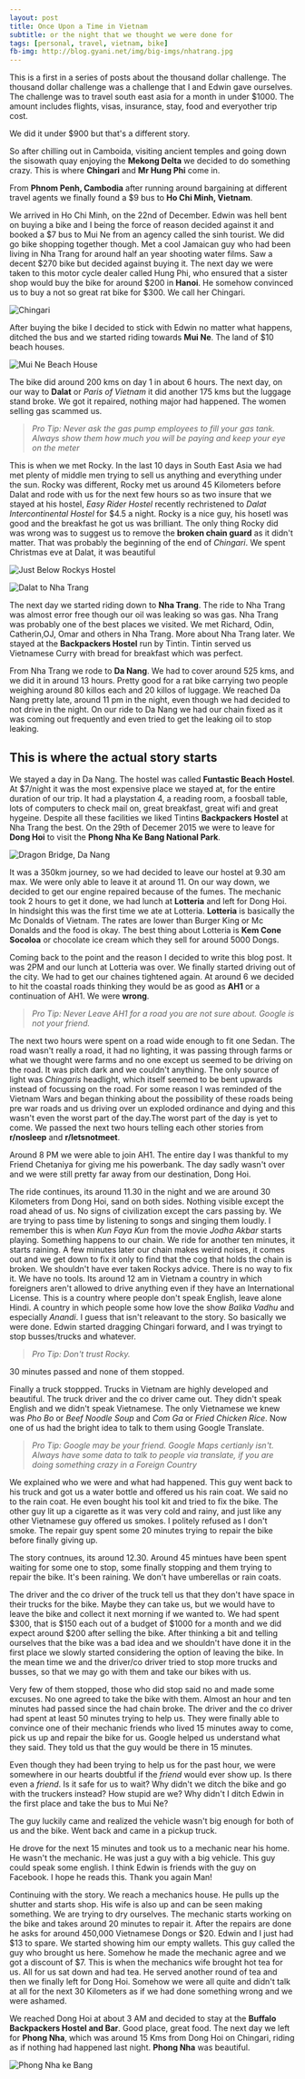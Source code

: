 ```yaml
---
layout: post
title: Once Upon a Time in Vietnam
subtitle: or the night that we thought we were done for
tags: [personal, travel, vietnam, bike]
fb-img: http://blog.gyani.net/img/big-imgs/nhatrang.jpg
---
```


This is a first in a series of posts about the thousand dollar challenge. The thousand dollar challenge was a challenge that I and Edwin gave ourselves. The challenge was to travel south east asia for a month in under $1000. The amount includes flights, visas, insurance, stay, food and everyother trip cost.

We did it under $900 but that's a different story.

So after chilling out in Camboida, visiting ancient temples and going down the sisowath quay enjoying the **Mekong Delta** we decided to do something crazy. This is where **Chingari** and **Mr Hung Phi** come in.

From **Phnom Penh, Cambodia** after running around bargaining at different travel agents we finally found a $9 bus to **Ho Chi Minh, Vietnam**.

We arrived in Ho Chi Minh, on the 22nd of December. Edwin was hell bent on buying a bike and I being the force of reason decided against it and booked a $7 bus to Mui Ne from an agency called the sinh tourist. We did go bike shopping together though. Met a cool Jamaican guy who had been living in Nha Trang for around half an year shooting water films. Saw a decent $270 bike but decided against buying it. The next day we were taken to this motor cycle dealer called Hung Phi, who ensured that a sister shop would buy the bike for around $200 in **Hanoi**. He somehow convinced us to buy a not so great rat bike for $300. We call her Chingari.

![Chingari](/img/big-imgs/nhatrang.jpg)


After buying the bike I decided to stick with Edwin no matter what happens, ditched the bus and we started riding towards **Mui Ne**. The land of $10 beach houses.

![Mui Ne Beach House](/img/blog/muine.jpg)

The bike did around 200 kms on day 1 in about 6 hours. The next day, on our way to **Dalat** or *Paris of Vietnam* it did another 175 kms but the luggage stand broke. We got it repaired, nothing major had happened. The women selling gas scammed us.

> *Pro Tip: Never ask the gas pump employees to fill your gas tank. Always
> show them how much you will be paying and keep your eye on the meter*

This is when we met Rocky. In the last 10 days in South East Asia we had met plenty of middle men trying to sell us anything and everything under the sun.
Rocky was different, Rocky met us around 45 Kilometers before Dalat and rode with us for the next few hours so as two insure that we stayed at his hostel, *Easy Rider Hostel* recently rechristened to *Dalat Intercontinental Hostel* for $4.5 a night. Rocky is a nice guy, his hosetl was good and the breakfast he got us was brilliant. The only thing Rocky did was wrong was to suggest us to remove the **broken chain guard** as it didn't matter. That was probably the beginning of the end of *Chingari*. We spent Christmas eve at Dalat, it was beautiful

![Just Below Rockys Hostel](/img/blog/belowrockys.jpg)

![Dalat to Nha Trang](/img/blog/da_lat_nha_trang.jpg)

The next day we started riding down to **Nha Trang**. The ride to Nha Trang was almost error free though our oil was leaking so was gas. Nha Trang was probably one of the best places we visited. We met Richard, Odin, Catherin,OJ, Omar and others in Nha Trang. More about Nha Trang later. We stayed at the **Backpackers Hostel** run by Tintin. Tintin served us Vietnamese Curry with bread for breakfast which was perfect.

From Nha Trang we rode to **Da Nang**. We had to cover around 525 kms, and we did it in around 13 hours. Pretty good for a rat bike carrying two people weighing around 80 killos each and 20 killos of luggage. We reached Da Nang pretty late, around 11 pm in the night, even though we had decided to not drive in the night. On our ride to Da Nang we had our chain fixed as it was coming out frequently and even tried to get the leaking oil to stop leaking.

## This is where the actual story starts

We stayed a day in Da Nang. The hostel was called **Funtastic Beach Hostel**. At $7/night it was the most expensive place we stayed at, for the entire duration of our trip. It had a playstation 4, a reading room, a foosball table, lots of computers to check mail on, great breakfast, great wifi and great hygeine. Despite all these facilities we liked Tintins **Backpackers Hostel** at Nha Trang the best. On the 29th of Decemer 2015 we were to leave for **Dong Hoi** to visit the **Phong Nha Ke Bang National Park**.

![Dragon Bridge, Da Nang](/img/blog/dragon.jpg)

It was a 350km journey, so we had decided to leave our hostel at 9.30 am max. We were only able to leave it at around 11. On our way down, we decided to get our engine repaired because of the fumes. The mechanic took 2 hours to get it done, we had lunch at **Lotteria** and left for Dong Hoi. In hindsight this was the first time we ate at  Lotteria. **Lotteria** is basically the Mc Donalds of Vietnam. The rates are lower than Burger King or Mc Donalds and the food is okay. The best thing about Lotteria is **Kem Cone Socoloa** or chocolate ice cream which they sell for around 5000 Dongs.

Coming back to the point and the reason I decided to write this blog post. It was 2PM and our lunch at Lotteria was over. We finally started driving out of the city. We had to get our chaines tightened again. At around 6 we decided to hit the coastal roads thinking they would be as good as **AH1** or a continuation of AH1. We were **wrong**.


> *Pro Tip: Never Leave AH1 for a road you are not sure about. Google is not your friend.*

The next two hours were spent on a road wide enough to fit one Sedan. The road wasn't really a road, it had no lighting, it was passing through farms or what we thought were farms and no one except us seemed to be driving on the road. It was pitch dark and we couldn't anything. The only source of light was *Chingaris* headlight, which itself seemed to be bent upwards instead of focussing on the road. For some reason I was reminded of the Vietnam Wars and began thinking about the possibility of these roads being pre war roads and us driving over un exploded ordinance and dying and this wasn't even the worst part of the day.The worst part of the day is yet to come. We passed the next two hours telling each other stories from **r/nosleep** and **r/letsnotmeet**.

Around 8 PM we were able to join AH1. The entire day I was thankful to my Friend Chetaniya for giving me his powerbank. The day sadly wasn't over and we were still pretty far away from our destination, Dong Hoi.

The ride continues, its around 11.30 in the night and we are around 30 Kilometers from Dong Hoi, sand on both sides. Nothing visible  except the road ahead of us. No signs of civilization except the cars passing by. We are trying to pass time by listening to songs and singing them loudly. I remember this is when *Kun Faya Kun* from the movie *Jodha Akbar* starts playing. Something happens to our chain. We ride for another ten minutes, it starts raining. A few minutes later our chain makes weird noises, it comes out and we get down to fix it only to find that the cog that holds the chain is broken. We shouldn't have ever taken Rockys advice. There is no way to fix it. We have no tools. Its around 12 am in Vietnam a country in which foreigners aren't allowed to drive anything even if they have an International License. This is a country where people don't speak English, leave alone Hindi. A country in which people some how love the show *Balika Vadhu* and especially *Anandi*. I guess that isn't releavant to the story. So basically we were done. Edwin started dragging Chingari forward, and I was tryingt to stop busses/trucks and whatever.

> *Pro Tip: Don't trust Rocky.*

30 minutes passed and none of them stopped.

Finally a truck stoppped. Trucks in Vietnam are highly developed and beautiful. The truck driver and the co driver came out. They didn't speak English and we didn't speak Vietnamese. The only Vietnamese we knew was *Pho Bo* or *Beef Noodle Soup* and *Com Ga* or *Fried Chicken Rice*. Now one of us had the bright idea to talk to them using Google Translate.

> *Pro Tip: Google may be your friend. Google Maps certianly isn't. Always
> have some data to talk to people via translate, if you are doing something
> crazy in a Foreign Country*

We explained who we were and what had happened. This guy went back to his truck and got us a water bottle and offered us his rain coat. We said no to the rain coat. He even bought his tool kit and tried to fix the bike. The other guy lit up a cigarette as it was very cold and rainy, and just like any other Vietnamese guy offered us smokes. I politely refused as I don't smoke. The repair guy spent some 20 minutes trying to repair the bike before finally giving up.

The story contnues, its around 12.30. Around 45 mintues have been spent waiting for some one to stop, some finally stopping and them trying to repair the bike. It's been raining. We don't have umberellas or rain coats.

The driver and the co driver of the truck tell us that they don't have space in their trucks for the bike. Maybe they can take us, but we would have to leave the bike and collect it next morning if we wanted to. We had spent $300, that is $150 each out of a budget of $1000 for a month and we did expect around $200 after selling the bike. After thinking a bit and telling ourselves that the bike was a bad idea and we shouldn't have done it in the first place we slowly started considering the option of leaving the bike. In the mean time we and the driver/co driver tried to stop more trucks and busses, so that we may go with them and take our bikes with us.

Very few of them stopped, those who did stop said no and made some excuses. No one agreed to take the bike with them. Almost an hour and ten minutes had passed since the  had chain broke. The driver and the co driver had spent at least 50 minutes trying to help us. They were finally able to convince one of their mechanic friends who lived 15 minutes away to come, pick us up and repair the bike for us. Google helped us understand what they said. They told us that the guy would be there in 15 minutes.

Even though they had been trying to help us for the past hour, we were somewhere in our hearts doubtful if the *friend* would ever show up. Is there even a *friend*. Is it safe for us to wait? Why didn't we ditch the bike and go with the truckers instead? How stupid are we? Why didn't I ditch Edwin in the first place and take the bus to Mui Ne?

The guy luckily came and realized the vehicle wasn't big enough for both of us and the bike. Went back and came in a pickup truck.

He drove for the next 15 minutes and took us to a mechanic near his home. He wasn't the mechanic. He was just a guy with a big vehicle. This guy could speak some english. I think Edwin is friends with the guy on Facebook. I hope he reads this. Thank you again Man!

Continuing with the story. We reach a mechanics house. He pulls up the shutter and starts shop. His wife is also up and can be seen making something. We are trying to dry ourselves. The mechanic starts working on the bike and takes around 20 minutes to repair it. After the repairs are done he asks for around 450,000 Vietnamese Dongs or $20. Edwin and I just had $13 to spare. We started showing him our empty wallets. This guy called the guy who brought us here. Somehow he made the mechanic agree and we got a discount of $7. This is when the mechanics wife brought hot tea for us. All for us sat down and had tea. He served another round of tea and then we finally left for Dong Hoi. Somehow we were all quite and didn't talk at all for the next 30 Kilometers as if we had done something wrong and we were ashamed.

We reached Dong Hoi at about 3 AM and decided to stay at the **Buffalo Backpackers Hostel and Bar**. Good place, great food. The next day we left for **Phong Nha**, which was around 15 Kms from Dong Hoi on Chingari, riding as if nothing had happened last night. **Phong Nha** was beautiful.


![Phong Nha ke Bang](/img/big-imgs/phongnha.jpg)
